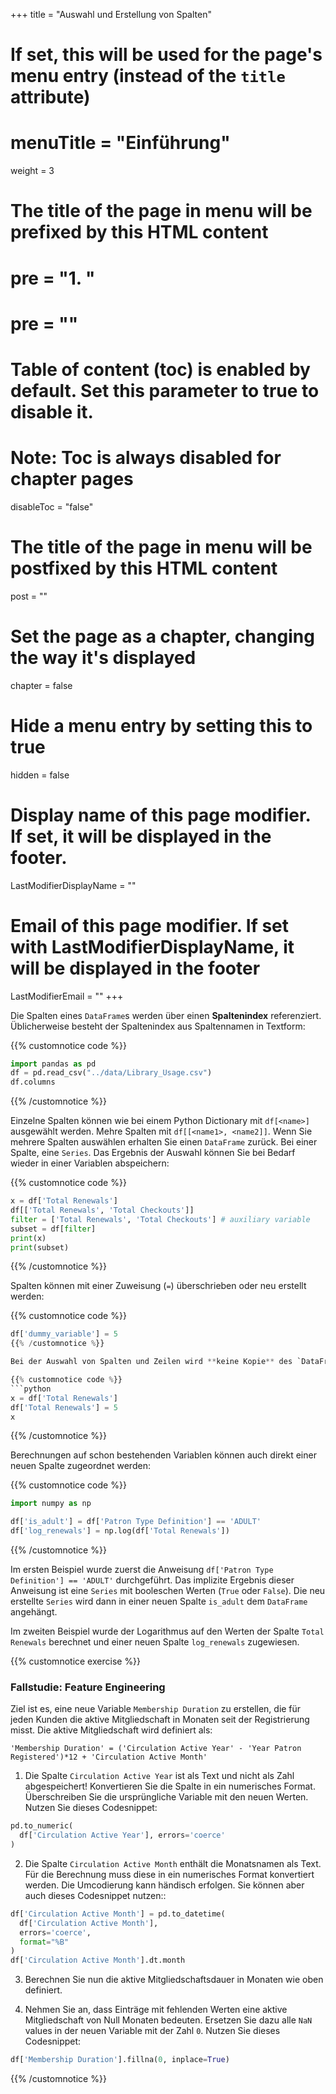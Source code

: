 +++
title = "Auswahl und Erstellung von Spalten"
# If set, this will be used for the page's menu entry (instead of the `title` attribute)
# menuTitle = "Einführung"
weight = 3
# The title of the page in menu will be prefixed by this HTML content
# pre = "<b>1. </b>"
# pre = "<i class='fab fa-github'></i>"
# Table of content (toc) is enabled by default. Set this parameter to true to disable it.
# Note: Toc is always disabled for chapter pages
disableToc = "false"

# The title of the page in menu will be postfixed by this HTML content
post = ""
# Set the page as a chapter, changing the way it's displayed
chapter = false
# Hide a menu entry by setting this to true
hidden = false
# Display name of this page modifier. If set, it will be displayed in the footer.
LastModifierDisplayName = ""
# Email of this page modifier. If set with LastModifierDisplayName, it will be displayed in the footer
LastModifierEmail = ""
+++

Die Spalten eines `DataFrame`s werden über einen **Spaltenindex** referenziert. Üblicherweise besteht der Spaltenindex aus Spaltennamen in Textform:

{{% customnotice code %}}
```python
import pandas as pd
df = pd.read_csv("../data/Library_Usage.csv")
df.columns
```
{{% /customnotice %}}

Einzelne Spalten können wie bei einem Python Dictionary mit `df[<name>]` ausgewählt werden. Mehre Spalten mit `df[[<name1>, <name2]]`. Wenn Sie mehrere Spalten auswählen erhalten Sie einen `DataFrame` zurück. Bei einer Spalte, eine `Series`. Das Ergebnis der Auswahl können Sie bei Bedarf wieder in einer Variablen abspeichern:

{{% customnotice code %}}
```python
x = df['Total Renewals']
df[['Total Renewals', 'Total Checkouts']]
filter = ['Total Renewals', 'Total Checkouts'] # auxiliary variable
subset = df[filter]
print(x)
print(subset)
```
{{% /customnotice %}}

Spalten können mit einer Zuweisung (`=`) überschrieben oder neu erstellt werden:

{{% customnotice code %}}
```python
df['dummy_variable'] = 5
{{% /customnotice %}}

Bei der Auswahl von Spalten und Zeilen wird **keine Kopie** des `DataFrame`s  oder der `Series` erstellt, sondern nur eine Referenz auf die ursprüngliche Tabelle. Wenn Sie Daten in der ursprünglichen Tabelle ändern, so ändert sich auch die Referenz:

{{% customnotice code %}}
```python
x = df['Total Renewals']
df['Total Renewals'] = 5
x
```
{{% /customnotice %}}

Berechnungen auf schon bestehenden Variablen können auch direkt einer neuen Spalte zugeordnet werden:


{{% customnotice code %}}
```python
import numpy as np

df['is_adult'] = df['Patron Type Definition'] == 'ADULT'
df['log_renewals'] = np.log(df['Total Renewals'])
```
{{% /customnotice %}}

Im ersten Beispiel wurde zuerst die Anweisung `df['Patron Type Definition'] == 'ADULT'` durchgeführt. Das implizite Ergebnis dieser Anweisung ist eine `Series` mit booleschen Werten (`True` oder `False`). Die neu erstellte `Series` wird dann in einer neuen Spalte `is_adult` dem `DataFrame` angehängt.

Im zweiten Beispiel wurde der Logarithmus auf den Werten der Spalte `Total Renewals` berechnet und einer neuen Spalte `log_renewals` zugewiesen.


{{% customnotice exercise %}}

### Fallstudie: Feature Engineering

Ziel ist es, eine neue Variable `Membership Duration` zu erstellen, die für jeden Kunden die aktive Mitgliedschaft in Monaten seit der Registrierung misst. Die aktive Mitgliedschaft wird definiert als:

```shell
'Membership Duration' = ('Circulation Active Year' - 'Year Patron Registered')*12 + 'Circulation Active Month'
```

1. Die Spalte `Circulation Active Year` ist als Text und nicht als Zahl abgespeichert! Konvertieren Sie die Spalte in ein numerisches Format. Überschreiben Sie die ursprüngliche Variable mit den neuen Werten. Nutzen Sie dieses Codesnippet:


```python
pd.to_numeric(
  df['Circulation Active Year'], errors='coerce'
)
```


  2. Die Spalte `Circulation Active Month` enthält die Monatsnamen als Text. Für die Berechnung muss diese in ein numerisches Format konvertiert werden. Die Umcodierung kann händisch erfolgen. Sie können aber auch dieses Codesnippet nutzen::

```python
df['Circulation Active Month'] = pd.to_datetime(
  df['Circulation Active Month'],
  errors='coerce',
  format="%B"
)
df['Circulation Active Month'].dt.month
```

  3. Berechnen Sie nun die aktive Mitgliedschaftsdauer in Monaten wie oben definiert.

  4. Nehmen Sie an, dass Einträge mit fehlenden Werten eine aktive Mitgliedschaft von Null Monaten bedeuten. Ersetzen Sie dazu alle `NaN` values in der neuen Variable mit der Zahl `0`. Nutzen Sie dieses Codesnippet:

```python
df['Membership Duration'].fillna(0, inplace=True)
```

{{% /customnotice %}}
